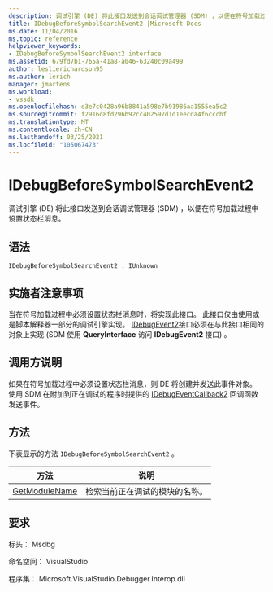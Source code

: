 ```yaml
---
description: 调试引擎 (DE) 将此接口发送到会话调试管理器 (SDM) ，以便在符号加载过程中设置状态栏消息。
title: IDebugBeforeSymbolSearchEvent2 |Microsoft Docs
ms.date: 11/04/2016
ms.topic: reference
helpviewer_keywords:
- IDebugBeforeSymbolSearchEvent2 interface
ms.assetid: 679fd7b1-765a-41a8-a046-63240c09a499
author: leslierichardson95
ms.author: lerich
manager: jmartens
ms.workload:
- vssdk
ms.openlocfilehash: e3e7c0428a96b8841a598e7b91986aa1555ea5c2
ms.sourcegitcommit: f2916d8fd296b92cc402597d1d1eecda4f6cccbf
ms.translationtype: MT
ms.contentlocale: zh-CN
ms.lasthandoff: 03/25/2021
ms.locfileid: "105067473"
---
```

# <a name="idebugbeforesymbolsearchevent2"></a>IDebugBeforeSymbolSearchEvent2
调试引擎 (DE) 将此接口发送到会话调试管理器 (SDM) ，以便在符号加载过程中设置状态栏消息。

## <a name="syntax"></a>语法

```
IDebugBeforeSymbolSearchEvent2 : IUnknown
```

## <a name="notes-for-implementers"></a>实施者注意事项
 当在符号加载过程中必须设置状态栏消息时，将实现此接口。 此接口仅由使用或是脚本解释器一部分的调试引擎实现。 [IDebugEvent2](../../../extensibility/debugger/reference/idebugevent2.md)接口必须在与此接口相同的对象上实现 (SDM 使用 **QueryInterface** 访问 **IDebugEvent2** 接口) 。

## <a name="notes-for-callers"></a>调用方说明
 如果在符号加载过程中必须设置状态栏消息，则 DE 将创建并发送此事件对象。 使用 SDM 在附加到正在调试的程序时提供的 [IDebugEventCallback2](../../../extensibility/debugger/reference/idebugeventcallback2.md) 回调函数发送事件。

## <a name="methods"></a>方法
 下表显示的方法 `IDebugBeforeSymbolSearchEvent2` 。

|方法|说明|
|------------|-----------------|
|[GetModuleName](../../../extensibility/debugger/reference/idebugbeforesymbolsearchevent2-getmodulename.md)|检索当前正在调试的模块的名称。|

## <a name="requirements"></a>要求
 标头： Msdbg

 命名空间： VisualStudio

 程序集： Microsoft.VisualStudio.Debugger.Interop.dll
